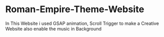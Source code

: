 # Roman-Empire-Theme-Website
In This Website i used GSAP animation, Scroll Trigger to make a Creative Website also enable the music in Background 
